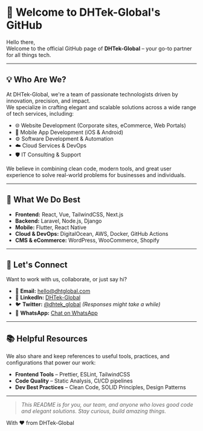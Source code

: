 # 👋 Welcome to DHTek-Global's GitHub

Hello there,  
Welcome to the official GitHub page of **DHTek-Global** – your go-to partner for all things tech.

---

## 💡 Who Are We?

At DHTek-Global, we're a team of passionate technologists driven by innovation, precision, and impact.  
We specialize in crafting elegant and scalable solutions across a wide range of tech services, including:

- 🌐 Website Development (Corporate sites, eCommerce, Web Portals)
- 📱 Mobile App Development (iOS & Android)
- ⚙️ Software Development & Automation
- ☁️ Cloud Services & DevOps
- 🛡️ IT Consulting & Support

We believe in combining clean code, modern tools, and great user experience to solve real-world problems for businesses and individuals.

---

## 🚀 What We Do Best

- **Frontend:** React, Vue, TailwindCSS, Next.js  
- **Backend:** Laravel, Node.js, Django  
- **Mobile:** Flutter, React Native  
- **Cloud & DevOps:** DigitalOcean, AWS, Docker, GitHub Actions  
- **CMS & eCommerce:** WordPress, WooCommerce, Shopify

---

## 🤝 Let's Connect

Want to work with us, collaborate, or just say hi?

- 📩 **Email:** [hello@dhtglobal.com](mailto:hello@dhtglobal.com)  
- 💼 **LinkedIn:** [DHTek-Global](https://www.linkedin.com/company/dhtek-global)  
- 🐦 **Twitter:** [@dhtek_global](https://twitter.com/dhtek_global) *(Responses might take a while)*  
- 📱 **WhatsApp:** [Chat on WhatsApp](https://wa.me/your-number)

---

## 📚 Helpful Resources

We also share and keep references to useful tools, practices, and configurations that power our work:

- **Frontend Tools** – Prettier, ESLint, TailwindCSS  
- **Code Quality** – Static Analysis, CI/CD pipelines  
- **Dev Best Practices** – Clean Code, SOLID Principles, Design Patterns

---

> *This README is for you, our team, and anyone who loves good code and elegant solutions. Stay curious, build amazing things.*

With ❤️ from DHTek-Global
